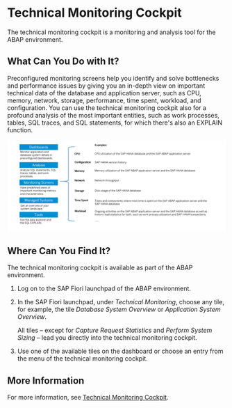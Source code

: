 <!-- loio251bfb3f98fe47ae8121274cb5f47c39 -->

# Technical Monitoring Cockpit

The technical monitoring cockpit is a monitoring and analysis tool for the ABAP environment.



<a name="loio251bfb3f98fe47ae8121274cb5f47c39__section_jxk_fjw_23b"/>

## What Can You Do with It?

Preconfigured monitoring screens help you identify and solve bottlenecks and performance issues by giving you an in-depth view on important technical data of the database and application server, such as CPU, memory, network, storage, performance, time spent, workload, and configuration. You can use the technical monitoring cockpit also for a profound analysis of the most important entities, such as work processes, tables, SQL traces, and SQL statements, for which there's also an EXPLAIN function.

![](images/Technical_Monitoring_Cockpit_Cloud_-_Simplified_Image_9590dad.png)



<a name="loio251bfb3f98fe47ae8121274cb5f47c39__section_hpk_bgw_23b"/>

## Where Can You Find It?

The technical monitoring cockpit is available as part of the ABAP environment.

1.  Log on to the SAP Fiori launchpad of the ABAP environment.

2.  In the SAP Fiori launchpad, under *Technical Monitoring*, choose any tile, for example, the tile *Database System Overview* or *Application System Overview*.

    All tiles – except for *Capture Request Statistics* and *Perform System Sizing* – lead you directly into the technical monitoring cockpit.

3.  Use one of the available tiles on the dashboard or choose an entry from the menu of the technical monitoring cockpit.



<a name="loio251bfb3f98fe47ae8121274cb5f47c39__section_fvp_jpm_fpb"/>

## More Information

For more information, see [Technical Monitoring Cockpit](https://help.sap.com/viewer/tmc_cloud).

